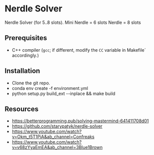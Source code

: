# Nerdle Solver
Nerdle Solver (for 5..8 slots).
Mini Nerdle = 6 slots
Nerdle = 8 slots

## Prerequisites
* C++ compiler (`gcc`; if different, modify the `CC` variable in Makefile` accordingly.)

## Installation
* Clone the git repo.
* conda env create -f environment.yml
* python setup.py build_ext --inplace && make build

## Resources
* https://betterprogramming.pub/solving-mastermind-641411708d01
* https://github.com/starypatyk/nerdle-solver
* https://www.youtube.com/watch?v=Okm_t5T1PiA&ab_channel=Confreaks
* https://www.youtube.com/watch?v=v68zYyaEmEA&ab_channel=3Blue1Brown